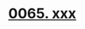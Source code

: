 # [0065. xxx](https://github.com/Tdahuyou/TNotes.react/tree/main/notes/0065.%20xxx)

<!-- region:toc -->

<!-- endregion:toc -->
